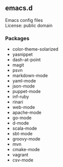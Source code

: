 ## emacs.d

Emacs config files  
License: public domain

### Packages
* color-theme-solarized
* yasnippet
* dash-at-point
* magit
* psvn
* markdown-mode
* yaml-mode
* json-mode
* puppet-mode
* inf-ruby
* rinari
* web-mode
* apache-mode
* go-mode
* d-mode
* scala-mode
* sbt-mode
* groovy-mode
* mvn
* cmake-mode
* vagrant
* csv-mode
